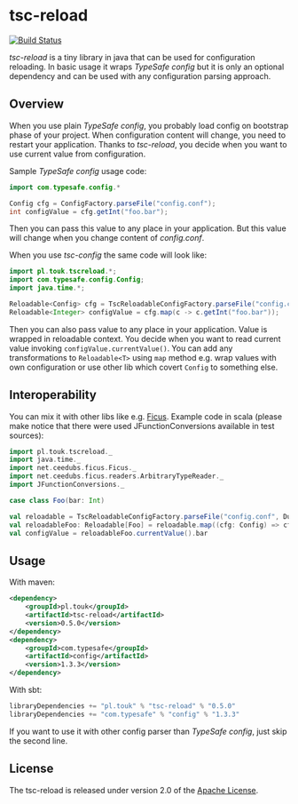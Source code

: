 # tsc-reload

[![Build Status](https://travis-ci.org/TouK/tsc-reload.svg)](https://travis-ci.org/TouK/tsc-reload)

*tsc-reload* is a tiny library in java that can be used for configuration reloading. In basic usage it wraps *TypeSafe config* but it is only an optional dependency and can be used with any configuration parsing approach.

## Overview

When you use plain *TypeSafe config*, you probably load config on bootstrap phase of your project. When configuration content will change, you need to restart your application. Thanks to *tsc-reload*, you decide when you want to use current value from configuration.

Sample *TypeSafe config* usage code:
```java
import com.typesafe.config.*

Config cfg = ConfigFactory.parseFile("config.conf");
int configValue = cfg.getInt("foo.bar");
```

Then you can pass this value to any place in your application. But this value will change when you change content of *config.conf*.

When you use *tsc-config* the same code will look like:
```java
import pl.touk.tscreload.*;
import com.typesafe.config.Config;
import java.time.*;

Reloadable<Config> cfg = TscReloadableConfigFactory.parseFile("config.conf", Duration.ofSeconds(30));
Reloadable<Integer> configValue = cfg.map(c -> c.getInt("foo.bar"));
```
Then you can also pass value to any place in your application. Value is wrapped in reloadable context. You decide when you want to read current value invoking `configValue.currentValue()`. You can add any transformations to `Reloadable<T>` using `map` method e.g. wrap values with own configuration or use other lib which covert `Config` to something else.

## Interoperability

You can mix it with other libs like e.g. [Ficus](https://github.com/ceedubs/ficus). Example code in scala (please make notice that there were used JFunctionConversions available in test sources):
```scala
import pl.touk.tscreload._
import java.time._
import net.ceedubs.ficus.Ficus._
import net.ceedubs.ficus.readers.ArbitraryTypeReader._
import JFunctionConversions._

case class Foo(bar: Int)

val reloadable = TscReloadableConfigFactory.parseFile("config.conf", Duration.ofSeconds(30))
val reloadableFoo: Reloadable[Foo] = reloadable.map((cfg: Config) => cfg.as[Foo]("foo"))
val configValue = reloadableFoo.currentValue().bar
```

## Usage

With maven:

```xml
<dependency>
    <groupId>pl.touk</groupId>
    <artifactId>tsc-reload</artifactId>
    <version>0.5.0</version>
</dependency>
<dependency>
    <groupId>com.typesafe</groupId>
    <artifactId>config</artifactId>
    <version>1.3.3</version>
</dependency>
```

With sbt:

```sbt
libraryDependencies += "pl.touk" % "tsc-reload" % "0.5.0"
libraryDependencies += "com.typesafe" % "config" % "1.3.3"
```

If you want to use it with other config parser than *TypeSafe config*, just skip the second line.

## License

The tsc-reload is released under version 2.0 of the [Apache License](http://www.apache.org/licenses/LICENSE-2.0).
